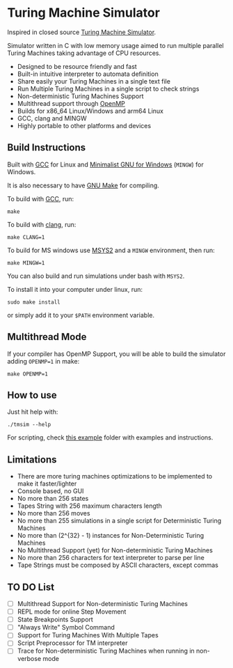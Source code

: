 # Turing Machine Simulator

Inspired in closed source [Turing Machine Simulator](https://turingmachinesimulator.com/).

Simulator written in C with low memory usage aimed to run multiple parallel Turing Machines taking advantage of CPU resources.

- Designed to be resource friendly and fast
- Built-in intuitive interpreter to automata definition
- Share easily your Turing Machines in a single text file
- Run Multiple Turing Machines in a single script to check strings
- Non-deterministic Turing Machines Support
- Multithread support through [OpenMP](https://www.openmp.org/)
- Builds for x86_64 Linux/Windows and arm64 Linux
- GCC, clang and MINGW
- Highly portable to other platforms and devices

## Build Instructions

Built with [GCC](https://gcc.gnu.org/) for Linux and [Minimalist GNU for Windows](https://sourceforge.net/projects/mingw/) (`MINGW`) for Windows.

It is also necessary to have [GNU Make](https://www.gnu.org/software/make/) for compiling.

To build with [GCC](https://gcc.gnu.org/), run:

```
make
```

To build with [clang](https://clang.llvm.org/), run:

```
make CLANG=1
```

To build for MS windows use [MSYS2](https://www.msys2.org/) and a `MINGW` environment, then run:

```
make MINGW=1
```

You can also build and run simulations under bash with `MSYS2`.

To install it into your computer under linux, run:

```
sudo make install
```

or simply add it to your `$PATH` environment variable.

## Multithread Mode

If your compiler has OpenMP Support, you will be able to build the simulator adding `OPENMP=1` in make:

```
make OPENMP=1
```

## How to use

Just hit help with:

```
./tmsim --help
```

For scripting, check [this example](sample/example.txt) folder with examples and instructions.

## Limitations

- There are more turing machines optimizations to be implemented to make it faster/lighter
- Console based, no GUI
- No more than 256 states
- Tapes String with 256 maximum characters length
- No more than 256 moves
- No more than 255 simulations in a single script for Deterministic Turing Machines
- No more than \(2^{32} - 1\) instances for Non-Deterministic Turing Machines
- No Multithread Support (yet) for Non-deterministic Turing Machines
- No more than 256 characters for text interpreter to parse per line
- Tape Strings must be composed by ASCII characters, except commas

## TO DO List

- [ ] Multithread Support for Non-deterministic Turing Machines
- [ ] REPL mode for online Step Movement
- [ ] State Breakpoints Support
- [ ] "Always Write" Symbol Command
- [ ] Support for Turing Machines With Multiple Tapes
- [ ] Script Preprocessor for TM interpreter
- [ ] Trace for Non-deterministic Turing Machines when running in non-verbose mode
